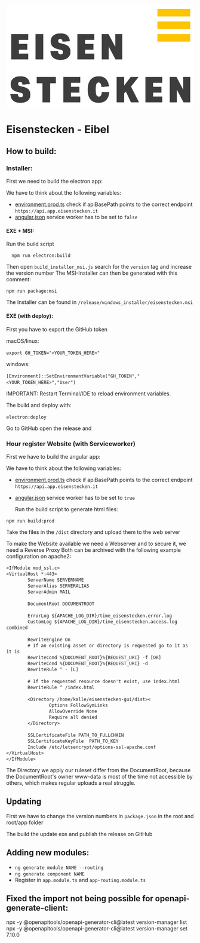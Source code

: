 ![Eisenstecken-Logo](/src/assets/icons/eisenstecken.bmp)

# Eisenstecken - Eibel

## How to build:

### Installer:

First we need to build the electron app:

We have to think about the following variables:

- [environment.prod.ts](/src/environments/environment.prod.ts) check if apiBasePath points to the correct endpoint
  `https://api.app.eisenstecken.it`
- [angular.json](/angular.json) service worker has to be set to `false`

#### EXE + MSI:

Run the build script

````
  npm run electron:build   
````

Then open `build_installer_msi.js` search for the `version` tag and increase the version number The MSI-Installer can
then be generated with this comment:

````
npm run package:msi
````

The Installer can be found in `/release/windows_installer/eisenstecken.msi`

#### EXE (with deploy):

First you have to export the GitHub token

macOS/linux:

`export GH_TOKEN="<YOUR_TOKEN_HERE>"`

windows:

`[Environment]::SetEnvironmentVariable("GH_TOKEN","<YOUR_TOKEN_HERE>","User")`

IMPORTANT: Restart Terminal/IDE to reload environment variables.

The build and deploy with:

`electron:deploy`

Go to GitHub open the release and

### Hour register Website (with Serviceworker)

First we have to build the angular app:

We have to think about the following variables:

- [environment.prod.ts](/src/environments/environment.prod.ts) check if apiBasePath points to the correct endpoint
  `https://api.app.eisenstecken.it`
- [angular.json](/angular.json) service worker has to be set to `true`

  Run the build script to generate html files:

````
npm run build:prod
````

Take the files in the `/dist` directory and upload them to the web server

To make the Website available we need a Webserver and to secure it, we need a Reverse Proxy Both can be archived with
the following example configuration on apache2:

````
<IfModule mod_ssl.c>
<VirtualHost *:443>
        ServerName SERVERNAME
        ServerAlias SERVERALIAS
        ServerAdmin MAIL

        DocumentRoot DOCUMENTROOT

        ErrorLog ${APACHE_LOG_DIR}/time_eisenstecken.error.log
        CustomLog ${APACHE_LOG_DIR}/time_eisenstecken.access.log combined

        RewriteEngine On
        # If an existing asset or directory is requested go to it as it is
        RewriteCond %{DOCUMENT_ROOT}%{REQUEST_URI} -f [OR]
        RewriteCond %{DOCUMENT_ROOT}%{REQUEST_URI} -d
        RewriteRule ^ - [L]

        # If the requested resource doesn't exist, use index.html
        RewriteRule ^ /index.html

        <Directory /home/kalle/eisenstecken-gui/dist><
                Options FollowSymLinks
                AllowOverride None
                Require all denied
        </Directory>

        SSLCertificateFile PATH_TO_FULLCHAIN
        SSLCertificateKeyFile  PATH_TO_KEY
        Include /etc/letsencrypt/options-ssl-apache.conf
</VirtualHost>
</IfModule>
````

The Directory we apply our ruleset differ from the DocumentRoot, because the DocumentRoot's owner www-data is most of
the time not accessible by others, which makes regular uploads a real struggle.

## Updating

First we have to change the version numbers in `package.json` in the root and root/app folder

The build the update exe and publish the release on GitHub

## Adding new modules:

- `ng generate module NAME --routing`
- `ng generate component NAME`
- Register in `app.module.ts` and `app-routing.module.ts`

## Fixed the import not being possible for openapi-generate-client:

npx -y @openapitools/openapi-generator-cli@latest version-manager list
npx -y @openapitools/openapi-generator-cli@latest version-manager set 7.10.0

